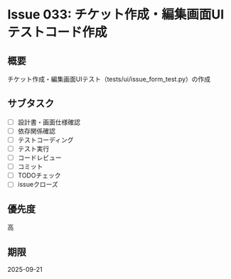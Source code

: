 # Issue 033: チケット作成・編集画面UIテストコード作成

## 概要
チケット作成・編集画面UIテスト（tests/ui/issue_form_test.py）の作成

## サブタスク
- [ ] 設計書・画面仕様確認
- [ ] 依存関係確認
- [ ] テストコーディング
- [ ] テスト実行
- [ ] コードレビュー
- [ ] コミット
- [ ] TODOチェック
- [ ] issueクローズ

## 優先度
高

## 期限
2025-09-21
